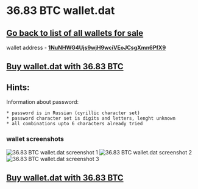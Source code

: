 # 36.83 BTC wallet.dat

## [Go back to list of all wallets for sale](https://mady2077.github.io/walletBTC/)

wallet address - **[1NuNHWG4Ujs9wjH9wciVEoJCsgXmn6PfX9](https://www.blockchain.com/btc/address/1NuNHWG4Ujs9wjH9wciVEoJCsgXmn6PfX9)**

## [Buy wallet.dat with 36.83 BTC](https://satoshidisk.com/pay/CBJaSh)

## Hints:

Information about password: 
```
* password is in Russian (cyrillic character set)
* password character set is digits and letters, lenght unknown
* all combinations upto 6 characters already tried
```


### wallet screenshots
![36.83 BTC wallet.dat screenshot 1](https://i.imgur.com/W7AiIjg.png)
![36.83 BTC wallet.dat screenshot 2](https://i.imgur.com/VjZnSm1.png)
![36.83 BTC wallet.dat screenshot 3](https://i.imgur.com/PH5X5RA.png)

## [Buy wallet.dat with 36.83 BTC](https://satoshidisk.com/pay/CBJaSh)